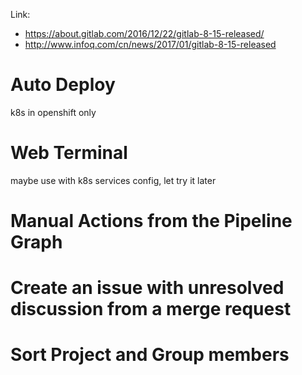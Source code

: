 Link:

 - https://about.gitlab.com/2016/12/22/gitlab-8-15-released/
 - http://www.infoq.com/cn/news/2017/01/gitlab-8-15-released

# Auto Deploy
k8s in openshift only

# Web Terminal
maybe use with k8s services config, let try it later

# Manual Actions from the Pipeline Graph
# Create an issue with unresolved discussion from a merge request
# Sort Project and Group members